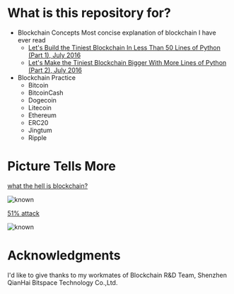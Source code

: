 # What is this repository for?

  - Blockchain Concepts
  Most concise explanation of blockchain I have ever read
    * [Let's Build the Tiniest Blockchain In Less Than 50 Lines of Python (Part 1), July 2016](https://medium.com/crypto-currently/lets-build-the-tiniest-blockchain-e70965a248b)
    * [Let's Make the Tiniest Blockchain Bigger With More Lines of Python (Part 2), July 2016](https://medium.com/crypto-currently/lets-make-the-tiniest-blockchain-bigger-ac360a328f4d)
  - Blockchain Practice
    * Bitcoin
    * BitcoinCash
    * Dogecoin
    * Litecoin
    * Ethereum
    * ERC20
    * Jingtum
    * Ripple
    
# Picture Tells More
   [what the hell is blockchain?](https://github.com/openblockchains/awesome-blockchains)
   
   ![known](https://github.com/openblockchains/awesome-blockchains/blob/master/i/blockchain-jesus.png)
   
   [51% attack](https://steemit.com/kr-join/@jsralph/51)
   
   ![known](https://github.com/gustavkkk/blockchain/blob/master/double-spending.png)
   
# Acknowledgments

  I'd like to give thanks to my workmates of Blockchain R&D Team, Shenzhen QianHai Bitspace Technology Co.,Ltd.
